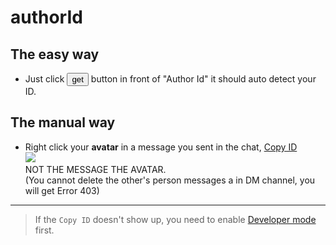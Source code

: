 # authorId

## The easy way

 - Just click <button>get</button> button in front of "Author Id" it should auto detect your ID.


## The manual way
- Right click your **avatar** in a message you sent in the chat, [Copy ID](./developerMode.md)  
  <img src="https://media.giphy.com/media/YnNTRqKRxVcjOuyFps/giphy.gif">  
  NOT THE MESSAGE THE AVATAR.  
  (You cannot delete the other's person messages a in DM channel, you will get Error 403)


-----

> If the `Copy ID` doesn't show up, you need to enable [Developer mode](./developerMode.md) first.